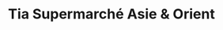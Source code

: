 ---
title: "Tia Supermarché Asie & Orient"
url: /notre-dame-doe/tia-supermarche-asie-et-orient/
shop: supermarché
---